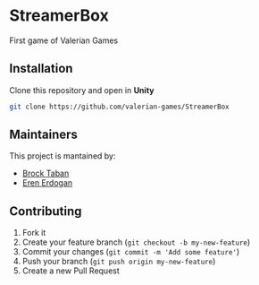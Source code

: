 # StreamerBox
First game of Valerian Games

## Installation
Clone this repository and open in **Unity**
```bash
git clone https://github.com/valerian-games/StreamerBox
```


## Maintainers
This project is mantained by:
* [Brock Taban](https://github.com/brocktaban)
*  [Eren Erdogan](https://github.com/erennee)

## Contributing

1. Fork it
2. Create your feature branch (`git checkout -b my-new-feature`)
3. Commit your changes (`git commit -m 'Add some feature'`)
4. Push your branch (`git push origin my-new-feature`)
5. Create a new Pull Request
